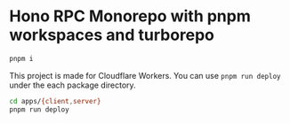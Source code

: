 # Hono RPC Monorepo with pnpm workspaces and turborepo

```bash
pnpm i
```

This project is made for Cloudflare Workers.
You can use `pnpm run deploy` under the each package directory.

```bash
cd apps/{client,server}
pnpm run deploy
```
